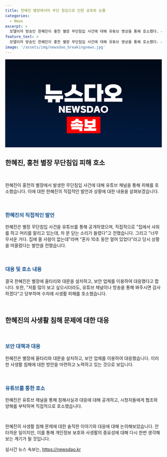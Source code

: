 ```yaml
---
title: 한혜진 별장에서의 무단 침입으로 인한 공포와 눈물
categories:
  - News
excerpt: >
  모델이자 방송인 한혜진이 홍천 별장 무단침입 사건에 대해 유튜브 영상을 통해 호소했다. 사생활 침해에 대한 경험을 공유하며 무단침입으로부터의 두려움을 토로했다. 그녀는 이에 대한 대응으로 보안 시설을 강화하고, 시청자들에게 방송을 통해 만남을 간절히 부탁했다. 최근까지도 사생활 피해를 겪고 있다고 전하며, 사생활 보호에 대한 필요성을 강조했다.
feature_text: >
  모델이자 방송인 한혜진이 홍천 별장 무단침입 사건에 대해 유튜브 영상을 통해 호소했다. 사생활 침해에 대한 경험을 공유하며 무단침입으로부터의 두려움을 토로했다. 그녀는 이에 대한 대응으로 보안 시설을 강화하고, 시청자들에게 방송을 통해 만남을 간절히 부탁했다. 최근까지도 사생활 피해를 겪고 있다고 전하며, 사생활 보호에 대한 필요성을 강조했다.
image: '/assets/img/newsdao_breakingnews.jpg'
---
```


<p><img src="/assets/img/newsdao_breakingnews.jpg" alt="koreaapp 속보" /></p>

<h2 data-ke-size="size26">한혜진, 홍천 별장 무단침입 피해 호소</h2>

<p data-ke-size="size16">&nbsp;</p>

<p>한혜진이 홍천의 별장에서 발생한 무단침입 사건에 대해 유튜브 채널을 통해 피해를 호소했습니다. 이에 대한 한혜진의 직접적인 발언과 상황에 대한 내용을 살펴보겠습니다.</p>

<p data-ke-size="size16">&nbsp;</p>

<h3><b><span style="color: #1a5490;">한혜진의 직접적인 발언</span></b></h3>

<p>한혜진은 별장 무단침입 사건을 유튜브를 통해 공개하였으며, 직접적으로 "집에서 샤워를 하고 머리를 말리고 있는데, 차 문 닫는 소리가 들렸다"고 전했습니다. 그리고 "너무 무서운 거다. 집에 올 사람이 없는데"라며 “혼자 10초 동안 얼어 있었다”라고 당시 상황을 떠올렸다는 발언을 전했습니다.</p>

<p data-ke-size="size16">&nbsp;</p>

<h3><b><span style="color: #1a5490;">대응 및 호소 내용</span></b></h3>

<p>결국 한혜진은 별장에 울타리와 대문을 설치하고, 보안 업체를 이용하여 대응했다고 합니다. 또한, "저를 많이 보고 싶으시더라도, 유튜브 채널이나 방송을 통해 봐주시면 감사하겠다"고 당부하며 수차례 사생활 피해를 호소했습니다.</p>

<p data-ke-size="size16">&nbsp;</p>

<h2 data-ke-size="size26">한혜진의 사생활 침해 문제에 대한 대응</h2>

<p data-ke-size="size16">&nbsp;</p>

<h3><b><span style="color: #1a5490;">보안 대책과 대응</span></b></h3>

<p>한혜진은 별장에 울타리와 대문을 설치하고, 보안 업체를 이용하여 대응했습니다. 이러한 사생활 침해에 대한 방안을 마련하고 노력하고 있는 것으로 보입니다.</p>

<p data-ke-size="size16">&nbsp;</p>

<h3><b><span style="color: #1a5490;">유튜브를 통한 호소</span></b></h3>

<p>한혜진은 유튜브 채널을 통해 침해사실과 대응에 대해 공개하고, 시청자들에게 협조와 양해를 부탁하며 직접적으로 호소했습니다.</p>

<p data-ke-size="size16">&nbsp;</p>

<p>한혜진의 사생활 침해 문제에 대한 솔직한 이야기와 대응에 대해 논의해보았습니다. 안타까운 일이지만, 이를 통해 개인정보 보호와 사생활의 중요성에 대해 다시 한번 생각해보는 계기가 될 것입니다.</p>
실시간 뉴스 속보는, <a href="https://newsdao.kr" rel="dofollow">https://newsdao.kr</a>



